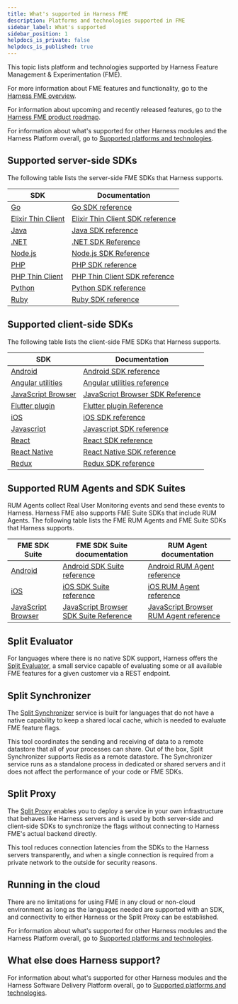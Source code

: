 ```yaml
---
title: What's supported in Harness FME
description: Platforms and technologies supported in FME
sidebar_label: What's supported
sidebar_position: 1
helpdocs_is_private: false
helpdocs_is_published: true
---
```


This topic lists platform and technologies supported by Harness Feature Management & Experimentation (FME).

For more information about FME features and functionality, go to the [Harness FME overview](/docs/feature-management-experimentation/10-getting-started/docs/overview.md).

For information about upcoming and recently released features, go to the [Harness FME product roadmap](https://developer.harness.io/roadmap/#fme).

For information about what's supported for other Harness modules and the Harness Platform overall, go to [Supported platforms and technologies](/docs/platform/platform-whats-supported).

## Supported server-side SDKs

The following table lists the server-side FME SDKs that Harness supports.

| SDK | Documentation |
| ---- | --- |
| [Go](https://github.com/splitio/go-client) | [Go SDK reference](https://help.split.io/hc/en-us/articles/360020093652-Go-SDK) |
| [Elixir Thin Client](https://github.com/splitio/elixir-thin-client) | [Elixir Thin Client SDK reference](https://help.split.io/hc/en-us/articles/26988707417869-Elixir-Thin-Client-SDK) |
| [Java](https://github.com/splitio/java-client) | [Java SDK reference](https://help.split.io/hc/en-us/articles/360020405151-Java-SDK) |
| [.NET](https://github.com/splitio/dotnet-client) | [.NET SDK Reference](https://help.split.io/hc/en-us/articles/360020240172--NET-SDK)                   |
| [Node.js](https://github.com/splitio/javascript-client) | [Node.js SDK Reference](https://help.split.io/hc/en-us/articles/360020564931-Node-js-SDK) |
| [PHP](https://github.com/splitio/php-client) | [PHP SDK reference](https://help.split.io/hc/en-us/articles/360020350372-PHP-SDK) |
| [PHP Thin Client](https://github.com/splitio/php-thin-client) | [PHP Thin Client SDK reference](https://help.split.io/hc/en-us/articles/18305128673933-PHP-Thin-Client-SDK) |
| [Python](https://github.com/splitio/python-client) | [Python SDK reference](https://help.split.io/hc/en-us/articles/360020359652-Python-SDK) |
| [Ruby](https://github.com/splitio/ruby-client) | [Ruby SDK reference](https://help.split.io/hc/en-us/articles/360020673251-Ruby-SDK) |

## Supported client-side SDKs

The following table lists the client-side FME SDKs that Harness supports.

| SDK | Documentation |
| ---- | --- |
| [Android](https://github.com/splitio/android-client) | [Android SDK reference](https://help.split.io/hc/en-us/articles/360020343291-Android-SDK) |
| [Angular utilities](https://github.com/splitio/angular-sdk-plugin) | [Angular utilities reference](https://help.split.io/hc/en-us/articles/6495326064397-Angular-utilities) |
| [JavaScript Browser](https://github.com/splitio/javascript-browser-client) | [JavaScript Browser SDK Reference](https://help.split.io/hc/en-us/articles/360058730852-Browser-SDK) |
| [Flutter plugin](https://github.com/splitio/flutter-sdk-plugin) | [Flutter plugin Reference](https://help.split.io/hc/en-us/articles/8096158017165-Flutter-plugin) |
| [iOS](https://github.com/splitio/ios-client) | [iOS SDK reference](https://help.split.io/hc/en-us/articles/360020401491-iOS-SDK) |
| [Javascript](https://github.com/splitio/javascript-client) | [Javascript SDK reference](https://help.split.io/hc/en-us/articles/360020448791-JavaScript-SDK) |
| [React](https://github.com/splitio/react-client) | [React SDK reference](hhttps://help.split.io/hc/en-us/articles/360038825091-React-SDK) |
| [React Native](https://github.com/splitio/react-native-client) | [React Native SDK reference](https://help.split.io/hc/en-us/articles/4406066357901-React-Native-SDK) |
| [Redux](https://github.com/splitio/redux-client) | [Redux SDK reference](https://help.split.io/hc/en-us/articles/360038851551-Redux-SDK) |

## Supported RUM Agents and SDK Suites

RUM Agents collect Real User Monitoring events and send these events to Harness. Harness FME also supports FME Suite SDKs that include RUM Agents. The following table lists the FME RUM Agents and FME Suite SDKs that Harness supports.

| FME SDK Suite | FME SDK Suite documentation | RUM Agent documentation |
| ---- | --- | --- |
| [Android](https://github.com/splitio/android-client) | [Android SDK Suite reference](https://help.split.io/hc/en-us/articles/26408115004429-iOS-Suite) | [Android RUM Agent reference](https://help.split.io/hc/en-us/articles/18530305949837-Android-RUM-Agent) |
| [iOS](https://github.com/splitio/ios-client) | [iOS SDK Suite reference](https://help.split.io/hc/en-us/articles/26408115004429-iOS-Suite) | [iOS RUM Agent reference](https://help.split.io/hc/en-us/articles/22545155055373-iOS-RUM-Agent) |
| [JavaScript Browser](https://github.com/splitio/javascript-browser-client) | [JavaScript Browser SDK Suite Reference](https://help.split.io/hc/en-us/articles/22622277712781-Browser-Suite) | [JavaScript Browser RUM Agent reference](https://help.split.io/hc/en-us/articles/360030898431-Browser-RUM-Agent) |

## Split Evaluator

For languages where there is no native SDK support, Harness offers the [Split Evaluator](https://help.split.io/hc/en-us/articles/360020037072-Split-Evaluator), a small service capable of evaluating some or all available FME features for a given customer via a REST endpoint.

## Split Synchronizer

The [Split Synchronizer](https://help.split.io/hc/en-us/articles/360019686092-Split-Synchronizer) service is built for languages that do not have a native capability to keep a shared local cache, which is needed to evaluate FME feature flags.

This tool coordinates the sending and receiving of data to a remote datastore that all of your processes can share. Out of the box, Split Synchronizer supports Redis as a remote datastore. The Synchronizer service runs as a standalone process in dedicated or shared servers and it does not affect the performance of your code or FME SDKs.

## Split Proxy

The [Split Proxy](https://help.split.io/hc/en-us/articles/4415960499213-Split-Proxy) enables you to deploy a service in your own infrastructure that behaves like Harness servers and is used by both server-side and client-side SDKs to synchronize the flags without connecting to Harness FME's actual backend directly.

This tool reduces connection latencies from the SDKs to the Harness servers transparently, and when a single connection is required from a private network to the outside for security reasons.

## Running in the cloud

There are no limitations for using FME in any cloud or non-cloud environment as long as the languages needed are supported with an SDK, and connectivity to either Harness or the Split Proxy can be established.

For information about what's supported for other Harness modules and the Harness Platform overall, go to [Supported platforms and technologies](/docs/platform/platform-whats-supported.md).

<!-- todo: move 3 sections to integrations landing page >
## Monitoring and analytics sources

Monitoring and analytics sources in Harness FME are APM (Application Performance Monitoring) or customer data and analytics providers that allow you to collect customer events and performance metrics.

<!-- Review note on “Monitoring and analytics sources”: We do not ingest data from all these integrations. Some are only data out (i.e. send flag changes to APM tool) -->

<!-- Analytics, Customer data platform, Monitoring, Warehouse + Google Tag Manager (from Deployment) - ->

Harness FME supports the following monitoring and analytics sources:

- [Amazon S3](https://help.split.io/hc/en-us/articles/360053674072-Amazon-S3)
- [Amplitude](https://help.split.io/hc/en-us/articles/360046658932-Amplitude)
- [AppDynamics](https://help.split.io/hc/en-us/articles/360020898371-AppDynamics)
- [Bugsnag](https://help.split.io/hc/en-us/articles/5709939011085-Bugsnag)
- [Datadog](https://help.split.io/hc/en-us/articles/4822553169933-Datadog)
- [Dynatrace](https://help.split.io/hc/en-us/articles/360059673711-Dynatrace)
- [FullStory](https://help.split.io/hc/en-us/articles/360045937831-FullStory)
- [Google Analytics](https://help.split.io/hc/en-us/articles/360040838752-Google-Analytics)
- [Google Tag Manager](https://help.split.io/hc/en-us/articles/7936008367245-Google-Tag-Manager)
- [Grafana](https://help.split.io/hc/en-us/articles/12397463150861-Grafana)
- [Heap](https://help.split.io/hc/en-us/articles/360035207311-Heap)
- [Librato](https://help.split.io/hc/en-us/articles/360020950431-Librato)
- [Mixpanel](https://help.split.io/hc/en-us/articles/360045503191-Mixpanel)
- [mParticle](https://help.split.io/hc/en-us/articles/360038306272-mParticle)
- [New Relic](https://help.split.io/hc/en-us/articles/360020695432-New-Relic)
- [PagerDuty](https://help.split.io/hc/en-us/articles/360046246631-PagerDuty)
- [Papertrail](https://help.split.io/hc/en-us/articles/360020700512-Papertrail)
- [Quantum Metric](https://help.split.io/hc/en-us/articles/4423968122381-Quantum-Metric)
- [Rollbar](https://help.split.io/hc/en-us/articles/360020700732-Rollbar)
- [Segment](https://help.split.io/hc/en-us/articles/360020742532-Segment)
- [Sentry](https://help.split.io/hc/en-us/articles/360029879431-Sentry)
- [SessionCam](https://help.split.io/hc/en-us/articles/360039246411-SessionCam)
- [Sumologic](https://help.split.io/hc/en-us/articles/360020746172-Sumo-Logic)

To learn how to add a monitoring or analytics source, click on one of the links above.

## Deployment platforms

Deployment and serverless application platforms simplify deployment and hosting for your application code or infrastructure.

Harness FME supports the following deployment and serverless application platforms:

<!-- Deployment - ->

- [Cloudflare Workers](https://help.split.io/hc/en-us/articles/4505572184589-Cloudflare-Workers) <!-- serverless hosting -- >
- [Terraform provider](https://help.split.io/hc/en-us/articles/6191463919885-Terraform-provider) <!-- terraform = deploy cloud infrastructure, create feature flags from terraform - ->
- [Vercel](https://help.split.io/hc/en-us/articles/16469873148173-Vercel)

To learn how to configure Harness FME for a deployment platform or serverless application platform, click on one of the links above.

## Development, change management, and messaging tools

Development, change management, and messaging tools improve team efficiency, enhance developer experience, and help effectively manage permissions.

Harness FME supports the following development, change management, and messaging tools:

<!-- Development, Change management, Messaging - ->

- [Azure DevOps](https://help.split.io/hc/en-us/articles/4408032964493-Azure-DevOps) <!-- configure/enable rollouts, create/associate feature flags - ->
- [GitHub Actions](https://help.split.io/hc/en-us/articles/24994768544269-GitHub-Actions) <!-- evaluate feature flags in GA - ->
- [Jenkins](https://help.split.io/hc/en-us/articles/360044691592-Jenkins) <!-- create/update/delete feature flags as part of test & automation workflow - ->
- [Jira Cloud](https://help.split.io/hc/en-us/articles/360059317892-Jira-Cloud) <!-- connect feature flags and Jira issues - ->
- [Slack](https://help.split.io/hc/en-us/articles/360020997851-Slack)
- [ServiceNow](https://help.split.io/hc/en-us/articles/5524203735181-ServiceNow) <!-- manage permissions/approval flows - ->
- [VSCode extension](https://help.split.io/hc/en-us/articles/10731776599309-VSCode-extension)

To learn how to configure one of these tools to effectively work with FME, click on a link above.

<!-- todo: consider including this when the FME module can be selected in the Idea Portal
## Feature requests

Some of our best ideas come from our customers. You can submit your feature requests to [Harness Idea Portal](https://ideas.harness.io/feature-request).
-->

## What else does Harness support?

For information about what's supported for other Harness modules and the Harness Software Delivery Platform overall, go to [Supported platforms and technologies](/docs/platform/platform-whats-supported.md).